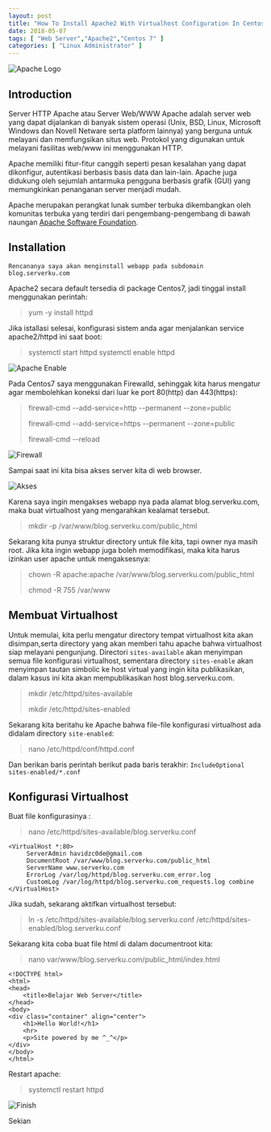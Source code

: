 ```yaml
---
layout: post
title: "How To Install Apache2 With Virtualhost Configuration In Centos 7"
date: 2018-05-07
tags: [ "Web Server","Apache2","Centos 7" ]
categories: [ "Linux Administrator" ]
---
```

![Apache Logo](/images/centos7/apache2/logo.png)

## Introduction

Server HTTP Apache atau Server Web/WWW Apache adalah server web yang dapat dijalankan di banyak sistem operasi (Unix, BSD, Linux, Microsoft Windows dan Novell Netware serta platform lainnya) yang berguna untuk melayani dan memfungsikan situs web. Protokol yang digunakan untuk melayani fasilitas web/www ini menggunakan HTTP.

Apache memiliki fitur-fitur canggih seperti pesan kesalahan yang dapat dikonfigur, autentikasi berbasis basis data dan lain-lain. Apache juga didukung oleh sejumlah antarmuka pengguna berbasis grafik (GUI) yang memungkinkan penanganan server menjadi mudah.

Apache merupakan perangkat lunak sumber terbuka dikembangkan oleh komunitas terbuka yang terdiri dari pengembang-pengembang di bawah naungan [Apache Software Foundation](https://id.wikipedia.org/wiki/Apache_Software_Foundation).


## Installation

`Rencananya saya akan menginstall webapp pada subdomain blog.serverku.com`

Apache2 secara default tersedia di package Centos7, jadi tinggal install menggunakan perintah:
> yum -y install httpd

Jika istallasi selesai, konfigurasi sistem anda agar menjalankan service apache2/httpd ini saat boot:
> systemctl start httpd
> systemctl enable httpd


![Apache Enable](/images/centos7/apache2/enable.png)

Pada Centos7 saya menggunakan Firewalld, sehinggak kita harus mengatur agar membolehkan koneksi dari luar ke port 80(http) dan 443(https):

> firewall-cmd --add-service=http --permanent --zone=public
> 
> firewall-cmd --add-service=https --permanent --zone=public
> 
> firewall-cmd --reload


![Firewall](/images/centos7/apache2/firewall.png)

Sampai saat ini kita bisa akses server kita di web browser.

![Akses](/images/centos7/apache2/aksesip.png)


Karena saya ingin mengakses webapp nya pada alamat blog.serverku.com, maka buat virtualhost yang mengarahkan kealamat tersebut.

> mkdir -p /var/www/blog.serverku.com/public_html

Sekarang kita punya struktur directory untuk file kita, tapi owner nya masih root. Jika kita ingin webapp juga boleh memodifikasi, maka kita harus izinkan user apache untuk mengaksesnya:

> chown -R apache:apache /var/www/blog.serverku.com/public_html
> 
> chmod -R 755 /var/www


## Membuat Virtualhost

Untuk memulai, kita perlu mengatur directory tempat virtualhost kita akan disimpan,serta directory yang akan memberi tahu apache bahwa virtualhost siap melayani pengunjung. Directori `sites-available` akan menyimpan semua file konfigurasi virtualhost, sementara directory `sites-enable` akan menyimpan tautan simbolic ke host virtual yang ingin kita publikasikan, dalam kasus ini kita akan mempublikasikan host blog.serverku.com.

> mkdir /etc/httpd/sites-available
> 
> mkdir /etc/httpd/sites-enabled

Sekarang kita beritahu ke Apache bahwa file-file konfigurasi virtualhost ada didalam directory `site-enabled`:

> nano /etc/httpd/conf/httpd.conf

Dan berikan baris perintah berikut pada baris terakhir:
`IncludeOptional sites-enabled/*.conf`


## Konfigurasi Virtualhost

Buat file konfigurasinya :
> nano /etc/httpd/sites-available/blog.serverku.conf

```
<VirtualHost *:80>
     ServerAdmin havidzc0de@gmail.com
     DocumentRoot /var/www/blog.serverku.com/public_html
     ServerName www.serverku.com
     ErrorLog /var/log/httpd/blog.serverku.com_error.log
     CustomLog /var/log/httpd/blog.serverku.com_requests.log combine
</VirtualHost>
```

Jika sudah, sekarang aktifkan virtualhost tersebut:

> ln -s /etc/httpd/sites-available/blog.serverku.conf /etc/httpd/sites-enabled/blog.serverku.conf

Sekarang kita coba buat file html di dalam documentroot kita:
> nano var/www/blog.serverku.com/public_html/index.html

```
<!DOCTYPE html>
<html>
<head>
    <title>Belajar Web Server</title>
</head>
<body>
<div class="container" align="center">
    <h1>Hello World!</h1>
    <hr>
    <p>Site powered by me ^_^</p>
</div>
</body>
</html>
```

Restart apache:
> systemctl restart httpd


![Finish](/images/centos7/apache2/finish.png)

Sekian